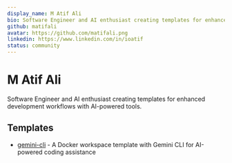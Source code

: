 ```yaml
---
display_name: M Atif Ali
bio: Software Engineer and AI enthusiast creating templates for enhanced development workflows
github: matifali
avatar: https://github.com/matifali.png
linkedin: https://www.linkedin.com/in/ioatif
status: community
---
```


# M Atif Ali

Software Engineer and AI enthusiast creating templates for enhanced development workflows with AI-powered tools.

## Templates

- [gemini-cli](./templates/gemini-cli/) - A Docker workspace template with Gemini CLI for AI-powered coding assistance
